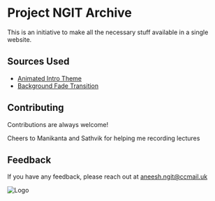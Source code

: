 
# Project NGIT Archive

This is an initiative to make all the necessary stuff available in a single website.


## Sources Used

 - [Animated Intro Theme](https://codepen.io/ichrocke/pen/gPgQEy)
 - [Background Fade Transition](https://www.w3schools.com/cssref/tryit.asp?filename=trycss_animatable)
## Contributing

Contributions are always welcome!

Cheers to Manikanta and Sathvik for helping me recording lectures

## Feedback

If you have any feedback, please reach out at aneesh.ngit@ccmail.uk


![Logo](https://i.ibb.co/RTg5yTP/ngit-logo-removebg-preview.png)

